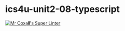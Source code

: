 # ics4u-unit2-08-typescript

[![Mr Coxall's Super Linter](https://github.com/Igor-Zhelezniak-1/ics4u-unit2-08-typescript/workflows/Mr%20Coxall's%20Super%20Linter/badge.svg)](https://github.com/Igor-Zhelezniak-1/ics4u-unit2-08-typescript/actions/)
